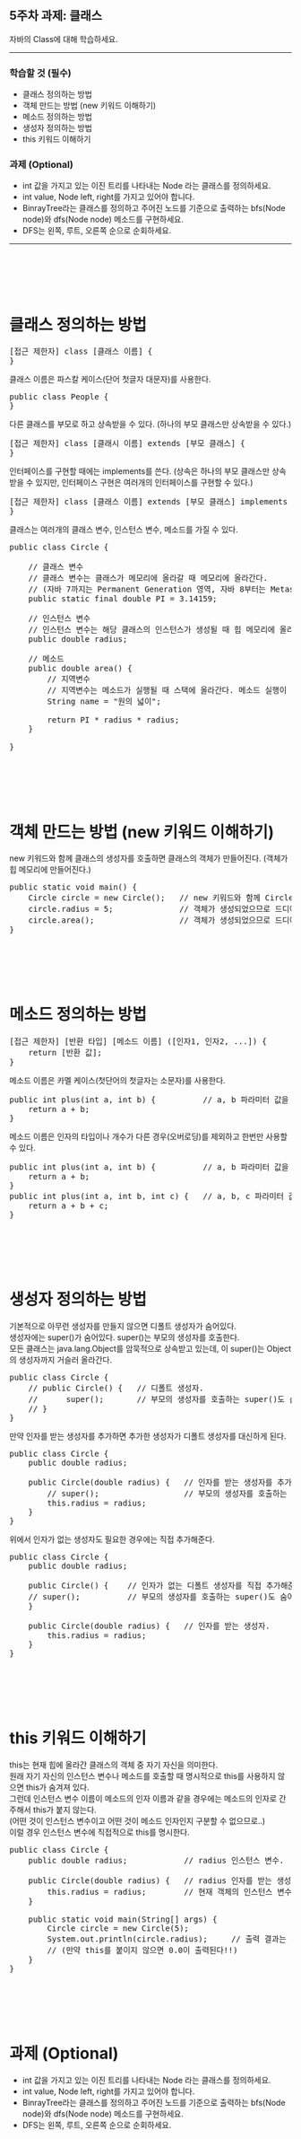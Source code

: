 <br/>

## 5주차 과제: 클래스
자바의 Class에 대해 학습하세요.
*** 
### 학습할 것 (필수)
- 클래스 정의하는 방법
- 객체 만드는 방법 (new 키워드 이해하기)
- 메소드 정의하는 방법
- 생성자 정의하는 방법
- this 키워드 이해하기
### 과제 (Optional)
- int 값을 가지고 있는 이진 트리를 나타내는 Node 라는 클래스를 정의하세요.
- int value, Node left, right를 가지고 있어야 합니다.
- BinrayTree라는 클래스를 정의하고 주어진 노드를 기준으로 출력하는 bfs(Node node)와 dfs(Node node) 메소드를 구현하세요.
- DFS는 왼쪽, 루트, 오른쪽 순으로 순회하세요.
***
<br/><br/><br/><br/>

# 클래스 정의하는 방법
<pre>
[접근 제한자] class [클래스 이름] {
}
</pre>
클래스 이름은 파스칼 케이스(단어 첫글자 대문자)를 사용한다. 
<pre>
public class People {
}
</pre>
다른 클래스를 부모로 하고 상속받을 수 있다. (하나의 부모 클래스만 상속받을 수 있다.)
<pre>
[접근 제한자] class [클래시 이름] extends [부모 클래스] {
}
</pre>
인터페이스를 구현할 때에는 implements를 쓴다. (상속은 하나의 부모 클래스만 상속받을 수 있지만, 인터페이스 구현은 여러개의 인터페이스를 구현할 수 있다.)
<pre>
[접근 제한자] class [클래스 이름] extends [부모 클래스] implements [인터페이스] {
}
</pre>
클래스는 여러개의 클래스 변수, 인스턴스 변수, 메소드를 가질 수 있다.
<pre>
public class Circle {

    // 클래스 변수
    // 클래스 변수는 클래스가 메모리에 올라갈 때 메모리에 올라간다.
    // (자바 7까지는 Permanent Generation 영역, 자바 8부터는 Metaspace 영역에 저장된다.) 
    public static final double PI = 3.14159;    

    // 인스턴스 변수
    // 인스턴스 변수는 해당 클래스의 인스턴스가 생성될 때 힙 메모리에 올라간다. 
    public double radius;                       
    
    // 메소드 
    public double area() {       
        // 지역변수
        // 지역변수는 메소드가 실행될 때 스택에 올라간다. 메소드 실행이 끝나면 제거된다. 
        String name = "원의 넓이";
                       
        return PI * radius * radius;
    }
    
}
</pre>
<br/><br/><br/><br/>

# 객체 만드는 방법 (new 키워드 이해하기)
new 키워드와 함께 클래스의 생성자를 호출하면 클래스의 객체가 만들어진다. (객체가 힙 메모리에 만들어진다.)
<pre>
public static void main() {
    Circle circle = new Circle();   // new 키워드와 함께 Circle의 생성자를 호출하여 객체를 만든다. 
    circle.radius = 5;              // 객체가 생성되었으므로 드디어 Circle의 인스턴스 변수를 사용할 수 있다. 
    circle.area();                  // 객체가 생성되었으므로 드디어 Circle의 메소드를 사용할 수 있다. 
}
</pre>
<br/><br/><br/><br/>

# 메소드 정의하는 방법
<pre>
[접근 제한자] [반환 타입] [메소드 이름] ([인자1, 인자2, ...]) {
    return [반환 값];
}
</pre>
메소드 이름은 카멜 케이스(첫단어의 첫글자는 소문자)를 사용한다. 
<pre>
public int plus(int a, int b) {          // a, b 파라미터 값을 더해서 반환하는 plus 메소드. 
    return a + b;
}
</pre>
메소드 이름은 인자의 타입이나 개수가 다른 경우(오버로딩)를 제외하고 한번만 사용할 수 있다.
<pre>
public int plus(int a, int b) {          // a, b 파라미터 값을 더해서 반환하는 plus 메소드. 
    return a + b;
}
public int plus(int a, int b, int c) {   // a, b, c 파라미터 값을 더해서 반환하는 plus 메소드. 
    return a + b + c;
}
</pre>
<br/><br/><br/><br/>

# 생성자 정의하는 방법
기본적으로 아무런 생성자를 만들지 않으면 디폴트 생성자가 숨어있다.<br/>
생성자에는 super()가 숨어있다. super()는 부모의 생성자를 호출한다.<br/>
모든 클래스는 java.lang.Object를 암묵적으로 상속받고 있는데, 이 super()는 Object의 생성자까지 거슬러 올라간다.<br/>
<pre>
public class Circle {
    // public Circle() {   // 디폴트 생성자. 
    //      super();       // 부모의 생성자를 호출하는 super()도 숨어있다.
    // }
}
</pre>
만약 인자를 받는 생성자를 추가하면 추가한 생성자가 디폴트 생성자를 대신하게 된다. 
<pre>
public class Circle {
    public double radius;
     
    public Circle(double radius) {   // 인자를 받는 생성자를 추가하면 이 생성자가 디폴트 생성자를 대신한다. 
        // super();                  // 부모의 생성자를 호출하는 super()도 숨어있다.
        this.radius = radius;
    }
}
</pre>
위에서 인자가 없는 생성자도 필요한 경우에는 직접 추가해준다.
<pre>
public class Circle {
    public double radius;
    
    public Circle() {    // 인자가 없는 디폴트 생성자를 직접 추가해준다.
    // super();          // 부모의 생성자를 호출하는 super()도 숨어있다.
    }    
     
    public Circle(double radius) {   // 인자를 받는 생성자. 
        this.radius = radius;
    }
}
</pre>
<br/><br/><br/><br/>

# this 키워드 이해하기
this는 현재 힙에 올라간 클래스의 객체 중 자기 자신을 의미한다.<br/>
원래 자기 자신의 인스턴스 변수나 메소드를 호출할 때 명시적으로 this를 사용하지 않으면 this가 숨겨져 있다.<br/>
그런데 인스턴스 변수 이름이 메소드의 인자 이름과 같을 경우에는 메소드의 인자로 간주해서 this가 붙지 않는다. <br/>
(어떤 것이 인스턴스 변수이고 어떤 것이 메소드 인자인지 구분할 수 없으므로..)<br/>
이럴 경우 인스턴스 변수에 직접적으로 this를 명시한다. <br/> 
<pre>
public class Circle {
    public double radius;            // radius 인스턴스 변수. 
    
    public Circle(double radius) {   // radius 인자를 받는 생성자. 
        this.radius = radius;        // 현재 객체의 인스턴스 변수 radius에 메소드 파라미터인 radius 값을 저장. 
    }
    
    public static void main(String[] args) {
        Circle circle = new Circle(5);
        System.out.println(circle.radius);     // 출력 결과는 5.0
        // (만약 this를 붙이지 않으면 0.0이 출력된다!!)
    }
}
</pre>
<br/><br/><br/><br/>

# 과제 (Optional)
- int 값을 가지고 있는 이진 트리를 나타내는 Node 라는 클래스를 정의하세요.
- int value, Node left, right를 가지고 있어야 합니다.
- BinrayTree라는 클래스를 정의하고 주어진 노드를 기준으로 출력하는 bfs(Node node)와 dfs(Node node) 메소드를 구현하세요.
- DFS는 왼쪽, 루트, 오른쪽 순으로 순회하세요.

<br/><br/><br/><br/>
